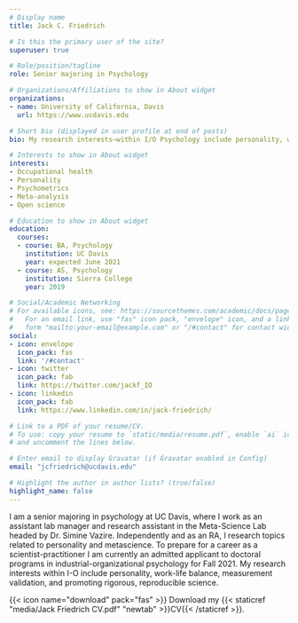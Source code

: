 ```yaml
---
# Display name
title: Jack C. Friedrich

# Is this the primary user of the site?
superuser: true

# Role/position/tagline
role: Senior majoring in Psychology

# Organizations/Affiliations to show in About widget
organizations:
- name: University of California, Davis
  url: https://www.ucdavis.edu

# Short bio (displayed in user profile at end of posts)
bio: My research interests—within I/O Psychology include personality, work-life balanace, quantitative methods, and open science practices.

# Interests to show in About widget
interests:
- Occupational health
- Personality
- Psychometrics 
- Meta-analysis
- Open science

# Education to show in About widget
education:
  courses:
  - course: BA, Psychology 
    institution: UC Davis
    year: expected June 2021
  - course: AS, Psychology
    institution: Sierra College
    year: 2019

# Social/Academic Networking
# For available icons, see: https://sourcethemes.com/academic/docs/page-builder/#icons
#   For an email link, use "fas" icon pack, "envelope" icon, and a link in the
#   form "mailto:your-email@example.com" or "/#contact" for contact widget.
social:
- icon: envelope
  icon_pack: fas
  link: '/#contact'
- icon: twitter
  icon_pack: fab
  link: https://twitter.com/jackf_IO
- icon: linkedin
  icon_pack: fab
  link: https://www.linkedin.com/in/jack-friedrich/

# Link to a PDF of your resume/CV.
# To use: copy your resume to `static/media/resume.pdf`, enable `ai` icons in `params.toml`, 
# and uncomment the lines below.

# Enter email to display Gravatar (if Gravatar enabled in Config)
email: "jcfriedrich@ucdavis.edu"

# Highlight the author in author lists? (true/false)
highlight_name: false
---
```


I am a senior majoring in psychology at UC Davis, where I work as an assistant lab manager and research assistant in the Meta-Science Lab headed by Dr. Simine Vazire. Independently and as an RA, I research topics related to personality and metascience. To prepare for a career as a scientist-practitioner I am currently an admitted applicant to doctoral programs in industrial-organizational psychology for Fall 2021. My research interests within I-O include personality, work-life balance, measurement validation, and promoting rigorous, reproducible science. 

{{< icon name="download" pack="fas" >}} Download my {{< staticref "media/Jack Friedrich CV.pdf" "newtab" >}}CV{{< /staticref >}}.

